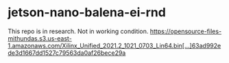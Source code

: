 # jetson-nano-balena-ei-rnd
This repo is in research. Not in working condition. 
https://opensource-files-mithundas.s3.us-east-1.amazonaws.com/Xilinx_Unified_2021.2_1021_0703_Lin64.bin[…]63ad992ede3d1667dd1527c79563da0af26bece29a